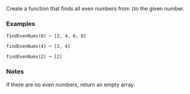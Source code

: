Create a function that finds all even numbers from `1`to the given number.


### Examples ###
    findEvenNums(8) ➞ [2, 4, 6, 8]

    findEvenNums(4) ➞ [2, 4]

    findEvenNums(2) ➞ [2]


### Notes ###
If there are no even numbers, return an empty array.